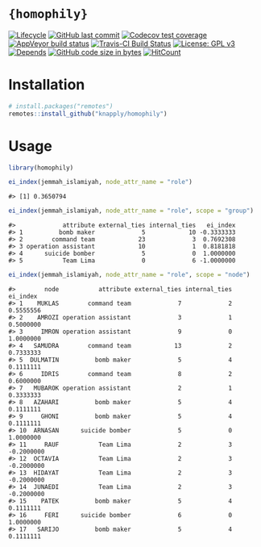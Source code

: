 
<!-- README.Rmd generates README.md. -->

# `{homophily}`

<!-- badges: start -->

[![Lifecycle](https://img.shields.io/badge/lifecycle-experimental-orange.svg)](https://www.tidyverse.org/lifecycle/#experimental)
[![GitHub last
commit](https://img.shields.io/github/last-commit/knapply/homophily.svg)](https://github.com/knapply/homophily/commits/master)
[![Codecov test
coverage](https://codecov.io/gh/knapply/homophily/branch/master/graph/badge.svg)](https://codecov.io/gh/knapply/homophily?branch=master)
[![AppVeyor build
status](https://ci.appveyor.com/api/projects/status/github/knapply/homophily?branch=master&svg=true)](https://ci.appveyor.com/project/knapply/homophily)
[![Travis-CI Build
Status](https://travis-ci.org/knapply/homophily.svg?branch=master)](https://travis-ci.org/knapply/homophily)
[![License: GPL
v3](https://img.shields.io/badge/License-GPLv3-blue.svg)](https://www.gnu.org/licenses/gpl-3.0)
[![Depends](https://img.shields.io/badge/Depends-GNU_R%3E=3.6-blue.svg)](https://www.r-project.org/)
[![GitHub code size in
bytes](https://img.shields.io/github/languages/code-size/knapply/homophily.svg)](https://github.com/knapply/homophily)
[![HitCount](http://hits.dwyl.io/knapply/homophily.svg)](http://hits.dwyl.io/knapply/homophily)
<!-- badges: end -->

# Installation

``` r
# install.packages("remotes")
remotes::install_github("knapply/homophily")
```

# Usage

``` r
library(homophily)

ei_index(jemmah_islamiyah, node_attr_name = "role")
```

    #> [1] 0.3650794

``` r
ei_index(jemmah_islamiyah, node_attr_name = "role", scope = "group")
```

    #>             attribute external_ties internal_ties   ei_index
    #> 1          bomb maker             5            10 -0.3333333
    #> 2        command team            23             3  0.7692308
    #> 3 operation assistant            10             1  0.8181818
    #> 4      suicide bomber             5             0  1.0000000
    #> 5           Team Lima             0             6 -1.0000000

``` r
ei_index(jemmah_islamiyah, node_attr_name = "role", scope = "node")
```

    #>        node           attribute external_ties internal_ties   ei_index
    #> 1    MUKLAS        command team             7             2  0.5555556
    #> 2    AMROZI operation assistant             3             1  0.5000000
    #> 3     IMRON operation assistant             9             0  1.0000000
    #> 4   SAMUDRA        command team            13             2  0.7333333
    #> 5  DULMATIN          bomb maker             5             4  0.1111111
    #> 6     IDRIS        command team             8             2  0.6000000
    #> 7   MUBAROK operation assistant             2             1  0.3333333
    #> 8   AZAHARI          bomb maker             5             4  0.1111111
    #> 9     GHONI          bomb maker             5             4  0.1111111
    #> 10  ARNASAN      suicide bomber             5             0  1.0000000
    #> 11     RAUF           Team Lima             2             3 -0.2000000
    #> 12  OCTAVIA           Team Lima             2             3 -0.2000000
    #> 13  HIDAYAT           Team Lima             2             3 -0.2000000
    #> 14  JUNAEDI           Team Lima             2             3 -0.2000000
    #> 15    PATEK          bomb maker             5             4  0.1111111
    #> 16     FERI      suicide bomber             6             0  1.0000000
    #> 17   SARIJO          bomb maker             5             4  0.1111111
